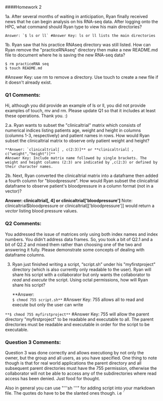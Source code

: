 ####Homework 2

1a. After several months of waiting in anticipation, Ryan finally received news that he can begin analysis on his RNA-seq data. After logging onto the HPC, what command should Ryan type to view his main directories?  

	Answer: `$ ls or ll` #Answer Key: ls or ll lists the main directories
	
1b. Ryan saw that his practice RNAseq directory was still listed. How can Ryan remove the "practiceRNAseq" directory then make a new README.md file to document where he is saving the new RNA-seq data?

`$ rm practiceRNA seq`  
`$ touch README.md`  

#Answer Key: use rm to remove a directory. Use touch to create a new file if it doesn't already exist.  

### Q1 Comments:
Hi, although you did provide an example of ls or ll, you did not provide examples of touch, mv and rm. Please update Q1 so that it includes at least these operations. 
Thank you. :)
	
2.a. Ryan wants to subset the "clinicaltrial" matrix which consists of numerical indices listing patients age, weight and height in columns (columns 1-3, respectively) and patient names in rows. How would Ryan subset the clinicaltrial matrix to observe only patient weight and height?

	**Answer: `clinicaltrial[ , c(2:3)]** or **clinicaltrial[ , c("weight","height")]** `   
	#Answer Key: Include matrix name followed by single brackets. The weight and height columns (2:3) are indicated by ,c(2:3) or defined by their character names. 

2b. Next, Ryan converted the clinicaltrial matrix into a dataframe then added a fourth column for "bloodpressure". How would Ryan subset the clinicaltrial dataframe to observe patient's bloodpressure in a column format (not in a vector)?

**Answer: clinicaltrial[, 4] or clinicaltrial['bloodpressure']** Note: clinicaltrial$bloodpressure or clinicaltrial[['bloodpressure']] would return a _vector_ listing blood pressure values.

### Q2 Comments:
You addressed the issue of matrices only using both index names and index numbers. You didn't address data frames. So, you took a bit of Q2.1 and a bit of Q2.2 and mixed them rather than choosing one of the two and answering it fully. Please demonstrate some concepts of dealing with dataframe columns.

3. Ryan just finished writing a script, “script.sh” under his "myfirstproject" directory (which is also currently only readable to the user). Ryan will share his script with a collaborator but only wants the collaborator to _read_ and _execute_ the script. Using octal permissions, how will Ryan share his script?  
 
	**Answer:  
	  `$ chmod 755 script.sh**`   #Answer Key: 755 allows all to read and execute but only the user can write   
	     
 ` **$ chmod 755 myfirstproject** ` #Answer Key: 755 will allow the parent directory "myfirstproject" to be readable and executable to all. The parent directories must be readable and executable in order for the script to be executable. 

### Question 3 Comments:
Question 3 was done correctly and allows executiong by not only the owner, but the group and all users, as you have specified. One thing to note though is that for real world applications the parent directory and all subsequent parent directories must have the 755 permission, otherwise the collaborator will not be able to access any of the subdirectories where read access has been denied. Just food for thought.

Also in general you can use "'''sh <myblock of code> '''" for adding script into your markdown file. The quotes do have to be the slanted ones though. i.e `
